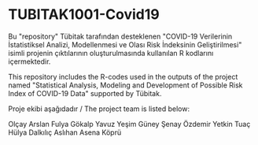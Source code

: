# TUBITAK1001-Covid19

Bu "repository" Tübitak tarafından desteklenen "COVID-19 Verilerinin İstatistiksel Analizi, Modellenmesi ve Olası Risk İndeksinin Geliştirilmesi" isimli projenin çıktılarının oluşturulmasında kullanılan R kodlarını içermektedir. 

This repository includes the R-codes used in the outputs of the project named "Statistical Analysis, Modeling and Development of Possible Risk Index of COVID-19 Data" supported by Tübitak.

Proje ekibi aşağıdadır / The project team is listed below:

Olçay Arslan
Fulya Gökalp Yavuz
Yeşim Güney
Şenay Özdemir
Yetkin Tuaç
Hülya Dalkılıç
Aslıhan Asena Köprü
